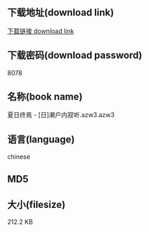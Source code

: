 ## 下载地址(download link)
[下载链接 download link](https://voluble-croquembouche-d321dc.netlify.app/?s=%E5%A4%8F%E6%97%A5%E7%BB%88%E7%84%89+-+%5B%E6%97%A5%5D%E6%BF%91%E6%88%B7%E5%86%85%E5%AF%82%E5%90%AC.azw3)

## 下载密码(download password)
8078

## 名称(book name)
夏日终焉 - [日]濑户内寂听.azw3.azw3

## 语言(language)
chinese

## MD5


## 大小(filesize)
212.2 KB
